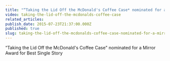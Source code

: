 ```yaml
---
title: "“Taking the Lid Off the McDonald's Coffee Case* nominated for a Mirror Award for Best Single Story"
video: taking-the-lid-off-the-mcdonalds-coffee-case
related_articles:
publish_date: 2015-07-23T21:37:00.000Z
published: true
slug: taking-the-lid-off-the-mcdonalds-coffee-case-nominated-for-a-mirror-award-for-best-single-story
---
```

“Taking the Lid Off the McDonald's Coffee Case" nominated for a Mirror Award for Best Single Story

